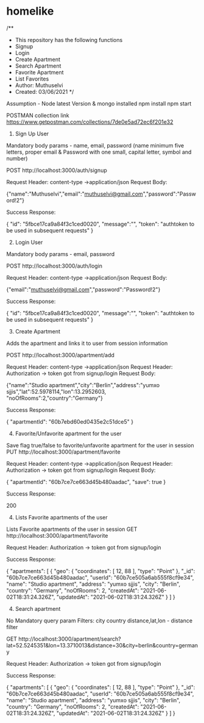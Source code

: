 # homelike


/**
 * This repository has the following functions
 * Signup
 * Login
 * Create Apartment
 * Search Apartment
 * Favorite Apartment
 * List Favorites
 * Author: Muthuselvi
 * Created: 03/06/2021
 */

Assumption - Node latest Version & mongo installed
npm install
npm start

POSTMAN collection link https://www.getpostman.com/collections/7de0e5ad72ec6f201e32

1. Sign Up User

Mandatory body params - name, email, password (name minimum five letters, proper email & Password with one small, capital letter, symbol and number)

POST http://localhost:3000/auth/signup

Request Header: content-type →application/json
Request Body:

{"name":"Muthuselvi","email":"muthuselvi@gmail.com","password":"Password!2"}

Success Response:

{
    "id": "5fbce17ca9a84f3c1ced0020",
    "message":"",
    "token": "authtoken to be used in subsequent requests"
}

2. Login User

Mandatory body params - email, password 

POST http://localhost:3000/auth/login

Request Header: content-type →application/json
Request Body:

{"email":"muthuselvi@gmail.com","password":"Password!2"}

Success Response:

{
    "id": "5fbce17ca9a84f3c1ced0020",
    "message":"",
    "token": "authtoken to be used in subsequent requests"
}


3. Create Apartment

Adds the apartment and links it to user from session information

POST http://localhost:3000/apartment/add

Request Header: content-type →application/json
Request Header: Authorization → token got from signup/login
Request Body:

{"name":"Studio apartment","city":"Berlin","address":"yumxo sjjis","lat":52.5978114,"lon":13.2952603, "noOfRooms":2,"country":"Germany"}

Success Response:

{
    "apartmentId": "60b7ebd60ed0435e2c51dce5"
}

4. Favorite/Unfavorite apartment for the user

Save flag true/false to favorite/unfavorite apartment for the user in session
PUT http://localhost:3000/apartment/favorite


Request Header: content-type →application/json
Request Header: Authorization → token got from signup/login
Request Body:

{
    "apartmentId": "60b7ce7ce663d45b480aadac",
    "save": true
}

Success Response:

200

4. Lists Favorite apartments of the user

Lists Favorite apartments of the user in session
GET http://localhost:3000/apartment/favorite

Request Header: Authorization → token got from signup/login

Success Response:

{
    "apartments": [
        {
            "geo": {
                "coordinates": [
                    12,
                    88
                ],
                "type": "Point"
            },
            "_id": "60b7ce7ce663d45b480aadac",
            "userId": "60b7ce505a6ab555f8cf9e34",
            "name": "Studio apartment",
            "address": "yumxo sjjis",
            "city": "Berlin",
            "country": "Germany",
            "noOfRooms": 2,
            "createdAt": "2021-06-02T18:31:24.326Z",
            "updatedAt": "2021-06-02T18:31:24.326Z"
        }
    ]
}


4. Search apartment

No Mandatory query param
Filters:
city
country
distance,lat,lon - distance filter

GET http://localhost:3000/apartment/search?lat=52.5245351&lon=13.3710013&distance=30&city=berlin&country=germany

Request Header: Authorization → token got from signup/login

Success Response:

{
    "apartments": [
        {
            "geo": {
                "coordinates": [
                    12,
                    88
                ],
                "type": "Point"
            },
            "_id": "60b7ce7ce663d45b480aadac",
            "userId": "60b7ce505a6ab555f8cf9e34",
            "name": "Studio apartment",
            "address": "yumxo sjjis",
            "city": "Berlin",
            "country": "Germany",
            "noOfRooms": 2,
            "createdAt": "2021-06-02T18:31:24.326Z",
            "updatedAt": "2021-06-02T18:31:24.326Z"
        }
    ]
}

